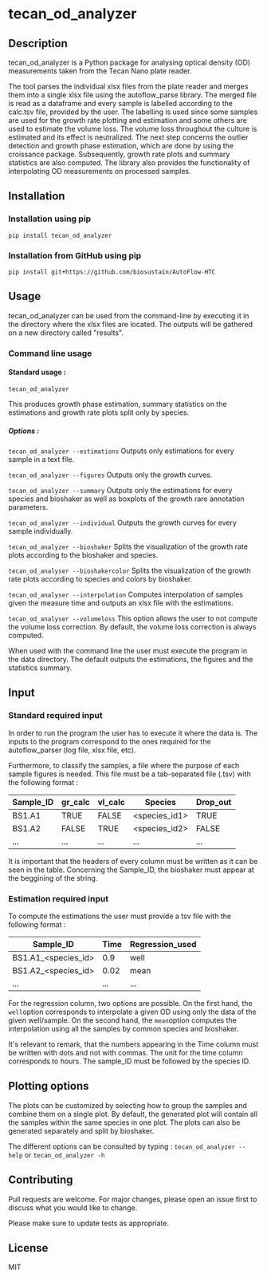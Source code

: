 # tecan_od_analyzer


## Description


tecan_od_analyzer is a Python package for analysing optical density (OD) measurements taken from the Tecan Nano plate reader. 

The tool parses the individual xlsx files from the plate reader and merges them into a single xlsx file using the autoflow_parse library. The merged file is read as a dataframe and every sample is labelled according to the calc.tsv file, 
provided by the user. The labelling is used since some samples are used for the growth rate plotting and estimation and some others are used to estimate the volume loss. The volume loss throughout the culture is estimated and its effect is neutralized. The next step concerns the outlier detection and growth phase estimation, which are done by using the croissance package. Subsequently, growth rate plots and summary statistics are also computed. The library also provides the functionality of interpolating OD measurements on processed samples.


## Installation

### Installation using pip 

``pip install tecan_od_analyzer``

### Installation from GitHub using pip

``pip install git+https://github.com/biosustain/AutoFlow-HTC``


## Usage 


tecan_od_analyzer can be used from the command-line by executing it in the directory where the xlsx files are located. The outputs will be gathered on a new directory called "results".

### Command line usage

#### Standard usage :

``tecan_od_analyzer``

This produces growth phase estimation, summary statistics on the estimations and growth rate plots split only by species.

##### Options :

``tecan_od_analyzer --estimations``     Outputs only estimations for every sample in a text file.

``tecan_od_analyzer --figures``         Outputs only the growth curves.

``tecan_od_analyzer --summary``         Outputs only the estimations for every species and bioshaker as well as boxplots of the growth rare annotation parameters.

``tecan_od_analyzer --individual``      Outputs the growth curves for every sample individually.

``tecan_od_analyzer --bioshaker``       Splits the visualization of the growth rate plots according to the bioshaker and species.

``tecan_od_analyser --bioshakercolor``  Splits the visualization of the growth rate plots according to species and colors by bioshaker.

``tecan_od_analyser --interpolation``   Computes interpolation of samples given the measure time and outputs an xlsx file with the estimations.

``tecan_od_analyser --volumeloss``      This option allows the user to not compute the volume loss correction. By default, the volume loss correction is always computed.


When used with the command line the user must execute the program in the data directory. The default outputs the estimations, the figures and the statistics summary.

## Input

### Standard required input 


In order to run the program the user has to execute it where the data is. The inputs to the program correspond to the ones required for the autoflow_parser (log file, xlsx file, etc). 

Furthermore, to classify the samples, a file where the purpose of each sample figures is needed. This file must be a tab-separated file (.tsv) with the following format :


| Sample_ID | gr_calc | vl_calc | Species      | Drop_out |
|-----------|---------|---------|--------------|----------|
| BS1.A1    | TRUE    | FALSE   | <species_id1> | TRUE     |
| BS1.A2    | FALSE   | TRUE    | <species_id2>          | FALSE    |
| ...       | ...     | ...     | ...          | ...      |


It is important that the headers of every column must be written as it can be seen in the table. Concerning the Sample_ID, the bioshaker must appear at the beggining of the string.

### Estimation required input 

To compute the estimations the user must provide a tsv file with the following format :

| Sample_ID           | Time | Regression_used | 
|---------------------|------|-----------------|
| BS1.A1_<species_id> | 0.9  | well            |
| BS1.A2_<species_id> | 0.02 | mean            |
| ...                 | ...  | ...             |

For the regression column, two options are possible. On the first hand, the ``well``option corresponds to interpolate a given OD using only the data of the given well/sample. On the second hand, the ``mean``option computes the interpolation using all the samples by common species and bioshaker.

It's relevant to remark, that the numbers appearing in the Time column must be written with dots and not with commas. The unit for the time column corresponds to hours. The sample_ID must be followed by the species ID.

## Plotting options

The plots can be customized by selecting how to group the samples and combine them on a single plot. By default, the generated plot will contain all the samples within the same species in one plot. The plots can also be generated separately and split by bioshaker.


The different options can be consulted by typing : ``tecan_od_analyzer --help`` or ``tecan_od_analyzer -h``

## Contributing

Pull requests are welcome. For major changes, please open an issue first to discuss what you would like to change.

Please make sure to update tests as appropriate.

## License

MIT
